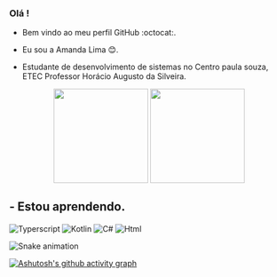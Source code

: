  
### Olá ! 

- Bem vindo ao meu perfil GitHub  :octocat:.

- Eu sou a Amanda Lima 😊.

- Estudante de desenvolvimento de sistemas no Centro paula souza, ETEC Professor Horácio Augusto da Silveira. 

<div>

<div align ="center" >

<img height ="170em" align ="center" src = "https://github-readme-stats.vercel.app/api?username=LimaAmanda&show_icons=true&theme=synthwave"/> 


<img height ="170em" align ="center" src ="https://github-readme-stats.vercel.app/api/top-langs/?username=limaAmanda&&layout=compact&hide=shell&theme=dark"/>
</div>

## - Estou aprendendo.
  
<div style="display: inline_block"></div>

<img align="center" alt=" Typerscript" src="https://img.shields.io/badge/TypeScript-007ACC?style=for-the-badge&logo=typescript&logoColor=white"/>
  <img align = "center" alt=" Kotlin" src = "https://img.shields.io/badge/Kotlin-0095D5?&style=for-the-badge&logo=kotlin&logoColor=white"/>
<img align = "center" alt=" C#" src = "https://img.shields.io/badge/c%23-%23239120.svg?style=for-the-badge&logo=c-sharp&logoColor=white"/>
 <img align="center" alt=" Html" src="https://img.shields.io/badge/HTML-239120?style=for-the-badge&logo=html5&logoColor=white"/>
 
</div>

![Snake animation](https://github.com/LimaAmanda/LimaAmanda/blob/output/github-contribution-grid-snake.svg)

[![Ashutosh's github activity graph](https://activity-graph.herokuapp.com/graph?username=LimaAmanda)](https://github.com/ashutosh00710/github-readme-activity-graph)

